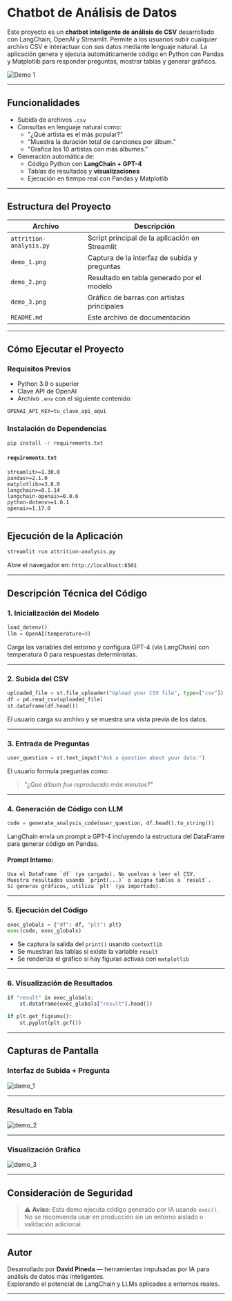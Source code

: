 
# Chatbot de Análisis de Datos

Este proyecto es un **chatbot inteligente de análisis de CSV** desarrollado con LangChain, OpenAI y Streamlit. Permite a los usuarios subir cualquier archivo CSV e interactuar con sus datos mediante lenguaje natural. La aplicación genera y ejecuta automáticamente código en Python con Pandas y Matplotlib para responder preguntas, mostrar tablas y generar gráficos.

![Demo 1](demo_1.png)

---

## Funcionalidades

- Subida de archivos `.csv`
- Consultas en lenguaje natural como:
  - "¿Qué artista es el más popular?"
  - "Muestra la duración total de canciones por álbum."
  - "Grafica los 10 artistas con más álbumes."
- Generación automática de:
  - Código Python con **LangChain + GPT-4**
  - Tablas de resultados y **visualizaciones**
  - Ejecución en tiempo real con Pandas y Matplotlib

---

## Estructura del Proyecto

| Archivo | Descripción |
|---------|-------------|
| `attrition-analysis.py` | Script principal de la aplicación en Streamlit |
| `demo_1.png` | Captura de la interfaz de subida y preguntas |
| `demo_2.png` | Resultado en tabla generado por el modelo |
| `demo_3.png` | Gráfico de barras con artistas principales |
| `README.md` | Este archivo de documentación |

---

## Cómo Ejecutar el Proyecto

### Requisitos Previos

- Python 3.9 o superior
- Clave API de OpenAI
- Archivo `.env` con el siguiente contenido:

```env
OPENAI_API_KEY=tu_clave_api_aquí
```

### Instalación de Dependencias

```bash
pip install -r requirements.txt
```

#### `requirements.txt`

```text
streamlit>=1.30.0
pandas>=2.1.0
matplotlib>=3.8.0
langchain>=0.1.14
langchain-openai>=0.0.6
python-dotenv>=1.0.1
openai>=1.17.0
```

---

## Ejecución de la Aplicación

```bash
streamlit run attrition-analysis.py
```

Abre el navegador en: `http://localhost:8501`

---

## Descripción Técnica del Código

### 1. Inicialización del Modelo

```python
load_dotenv()
llm = OpenAI(temperature=0)
```

Carga las variables del entorno y configura GPT-4 (vía LangChain) con temperatura 0 para respuestas deterministas.

---

### 2. Subida del CSV

```python
uploaded_file = st.file_uploader("Upload your CSV file", type=["csv"])
df = pd.read_csv(uploaded_file)
st.dataframe(df.head())
```

El usuario carga su archivo y se muestra una vista previa de los datos.

---

### 3. Entrada de Preguntas

```python
user_question = st.text_input("Ask a question about your data:")
```

El usuario formula preguntas como:
> *"¿Qué álbum fue reproducido más minutos?"*

---

### 4. Generación de Código con LLM

```python
code = generate_analysis_code(user_question, df.head().to_string())
```

LangChain envía un prompt a GPT-4 incluyendo la estructura del DataFrame para generar código en Pandas.

#### Prompt Interno:
```
Usa el DataFrame `df` (ya cargado). No vuelvas a leer el CSV.
Muestra resultados usando `print(...)` o asigna tablas a `result`.
Si generas gráficos, utiliza `plt` (ya importado).
```

---

### 5. Ejecución del Código

```python
exec_globals = {"df": df, "plt": plt}
exec(code, exec_globals)
```

- Se captura la salida del `print()` usando `contextlib`
- Se muestran las tablas si existe la variable `result`
- Se renderiza el gráfico si hay figuras activas con `matplotlib`

---

### 6. Visualización de Resultados

```python
if "result" in exec_globals:
    st.dataframe(exec_globals["result"].head())

if plt.get_fignums():
    st.pyplot(plt.gcf())
```

---

## Capturas de Pantalla

### Interfaz de Subida + Pregunta
![demo_1](demo_1.png)

---

### Resultado en Tabla
![demo_2](demo_2.png)

---

### Visualización Gráfica
![demo_3](demo_3.png)

---

## Consideración de Seguridad

> ⚠️ **Aviso**: Esta demo ejecuta código generado por IA usando `exec()`. No se recomienda usar en producción sin un entorno aislado o validación adicional.

---

## Autor

Desarrollado por **David Pineda** — herramientas impulsadas por IA para análisis de datos más inteligentes.  
Explorando el potencial de LangChain y LLMs aplicados a entornos reales.

---

